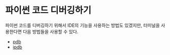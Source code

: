 # 파이썬 코드 디버깅하기 

파이썬 코드를 디버깅하기 위해서 IDE의 기능을 사용하는 방법도 있겠지만, 터미널을 사용한다면 다음 방법들을 사용할 수 있다. 

* [pdb](./pdb.md)
* [ipdb](./ipdb.md)